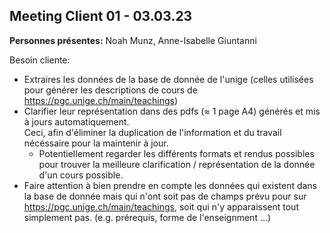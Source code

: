 ## Meeting Client 01 - 03.03.23

__Personnes présentes:__ Noah Munz, Anne-Isabelle Giuntanni


Besoin cliente: 


- Extraires les données de la base de donnée de l'unige
(celles utilisées pour générer les descriptions de cours de https://pgc.unige.ch/main/teachings)
- Clarifier leur représentation dans des pdfs (≈ 1 page A4) générés et mis à jours automatiquement.  
Ceci, afin d'éliminer la duplication de l'information et du travail nécéssaire pour la maintenir à jour.
    - Potentiellement regarder les différents formats et rendus possibles pour trouver la meilleure clarification / représentation de la donnée d'un cours possible. 
- Faire attention à bien prendre en compte les données qui existent dans la base de donnée
mais qui n'ont soit pas de champs prévu pour sur https://pgc.unige.ch/main/teachings,
soit qui n'y apparaissent tout simplement pas. 
(e.g. prérequis, forme de l'enseignment ...)

